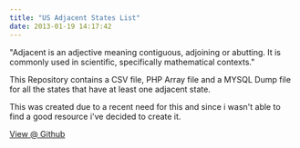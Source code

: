 ```yaml
---
title: "US Adjacent States List"
date: 2013-01-19 14:17:42
---
```


"Adjacent is an adjective meaning contiguous, adjoining or abutting. It is commonly used in scientific, specifically mathematical contexts."

This Repository contains a CSV file, PHP Array file and a MYSQL Dump file for all the states that have at least one adjacent state.

This was created due to a recent need for this and since i wasn't able to find a good resource i've decided to create it.

<a href="https://github.com/VinceG/US-Adjacent-States" target="_blank">View @ Github

</a>
